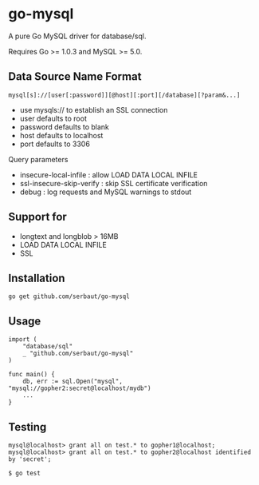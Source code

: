 # go-mysql

A pure Go MySQL driver for database/sql.

Requires Go >= 1.0.3 and MySQL >= 5.0.

## Data Source Name Format

    mysql[s]://[user[:password]][@host][:port][/database][?param&...]

* use mysqls:// to establish an SSL connection
* user defaults to root
* password defaults to blank
* host defaults to localhost
* port defaults to 3306

Query parameters

* insecure-local-infile : allow LOAD DATA LOCAL INFILE
* ssl-insecure-skip-verify : skip SSL certificate verification
* debug : log requests and MySQL warnings to stdout


## Support for

* longtext and longblob > 16MB
* LOAD DATA LOCAL INFILE
* SSL

## Installation

    go get github.com/serbaut/go-mysql

## Usage

    import (
        "database/sql"
        _ "github.com/serbaut/go-mysql"
    )

    func main() {
        db, err := sql.Open("mysql", "mysql://gopher2:secret@localhost/mydb")
        ...
    }

## Testing

    mysql@localhost> grant all on test.* to gopher1@localhost;
    mysql@localhost> grant all on test.* to gopher2@localhost identified by 'secret';

    $ go test
